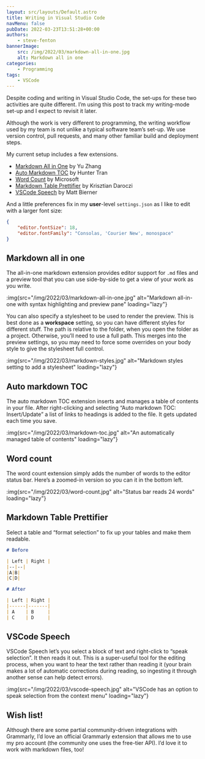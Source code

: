 ```yaml
---
layout: src/layouts/Default.astro
title: Writing in Visual Studio Code
navMenu: false
pubDate: 2022-03-23T13:51:28+00:00
authors:
    - steve-fenton
bannerImage:
    src: /img/2022/03/markdown-all-in-one.jpg
    alt: Markdown all in one
categories:
    - Programming
tags:
    - VSCode
---
```


Despite coding and writing in Visual Studio Code, the set-ups for these two activities are quite different. I’m using this post to track my writing-mode set-up and I expect to revisit it later.

Although the work is very different to programming, the writing workflow used by my team is not unlike a typical software team’s set-up. We use version control, pull requests, and many other familiar build and deployment steps.

My current setup includes a few extensions.

- [Markdown All in One](https://marketplace.visualstudio.com/items?itemName=yzhang.markdown-all-in-one) by Yu Zhang
- [Auto Markdown TOC](https://marketplace.visualstudio.com/items?itemName=huntertran.auto-markdown-toc) by Hunter Tran
- [Word Count](https://marketplace.visualstudio.com/items?itemName=ms-vscode.wordcount) by Microsoft
- [Markdown Table Prettifier](https://marketplace.visualstudio.com/items?itemName=darkriszty.markdown-table-prettify) by Krisztian Daroczi
- [VSCode Speech](https://marketplace.visualstudio.com/items?itemName=bierner.speech) by Matt Bierner

And a little preferences fix in my **user**-level `settings.json` as I like to edit with a larger font size:

```json
{
    "editor.fontSize": 18,
    "editor.fontFamily": "Consolas, 'Courier New', monospace"
}
```

## Markdown all in one

The all-in-one markdown extension provides editor support for `.md` files and a preview tool that you can use side-by-side to get a view of your work as you write.

:img{src="/img/2022/03/markdown-all-in-one.jpg" alt="Markdown all-in-one with syntax highlighting and preview pane" loading="lazy"}

You can also specify a stylesheet to be used to render the preview. This is best done as a **workspace** setting, so you can have different styles for different stuff. The path is relative to the folder, when you open the folder as a project. Otherwise, you’ll need to use a full path. This merges into the preview settings, so you may need to force some overrides on your body style to give the stylesheet full control.

:img{src="/img/2022/03/markdown-styles.jpg" alt="Markdown styles setting to add a stylesheet" loading="lazy"}

## Auto markdown TOC

The auto markdown TOC extension inserts and manages a table of contents in your file. After right-clicking and selecting “Auto markdown TOC: Insert/Update” a list of links to headings is added to the file. It gets updated each time you save.

:img{src="/img/2022/03/markdown-toc.jpg" alt="An automatically managed table of contents" loading="lazy"}

## Word count

The word count extension simply adds the number of words to the editor status bar. Here’s a zoomed-in version so you can it in the bottom left.

:img{src="/img/2022/03/word-count.jpg" alt="Status bar reads 24 words" loading="lazy"}

## Markdown Table Prettifier

Select a table and “format selection” to fix up your tables and make them readable.

```markdown
# Before

| Left | Right |
|--|--|
|A|B|
|C|D|

# After

| Left | Right |
|------|-------|
| A    | B     |
| C    | D     |
```

## VSCode Speech

VSCode Speech let’s you select a block of text and right-click to “speak selection”. It then reads it out. This is a super-useful tool for the editing process, when you want to hear the text rather than reading it (your brain makes a lot of automatic corrections during reading, so ingesting it through another sense can help detect errors).

:img{src="/img/2022/03/vscode-speech.jpg" alt="VSCode has an option to speak selection from the context menu" loading="lazy"}

## Wish list!

Although there are some partial community-driven integrations with Grammarly, I’d love an official Grammarly extension that allows me to use my pro account (the community one uses the free-tier API). I’d love it to work with markdown files, too!